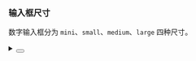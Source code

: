 ### 输入框尺寸

数字输入框分为 `mini`、`small`、`medium`、`large` 四种尺寸。

<div class="cell-demo vp-raw">
  <yc-space
    direction="vertical"
    size="large">
    <yc-input-number
      :style="{ width: '320px' }"
      placeholder="Please Enter"
      size="large"
      class="input-demo" />
    <yc-input-number
      :style="{ width: '320px' }"
      placeholder="Please Enter"
      mode="button"
      size="large"
      class="input-demo" />
  </yc-space>
</div>

<details>
<summary>
 <button class="code-btn"  >
    <icon-code />
 </button>
</summary>

```vue
<template>
  <yc-space
    direction="vertical"
    size="large">
    <yc-input-number
      :style="{ width: '320px' }"
      placeholder="Please Enter"
      size="large"
      class="input-demo" />
    <yc-input-number
      :style="{ width: '320px' }"
      placeholder="Please Enter"
      mode="button"
      size="large"
      class="input-demo" />
  </yc-space>
</template>
```

</details>
